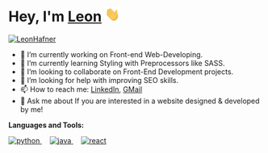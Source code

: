 <h1>Hey, I'm <a href="https://leonhafner.com/" rel="nofollow">Leon</a>
  <animated-image data-catalyst style="width: 30px;">
    <a target="_blank" rel="noopener noreferrer nofollow" href="https://raw.githubusercontent.com/ABSphreak/ABSphreak/master/gifs/Hi.gif" data-target="animated-    image.originalLink">
      <img src="https://raw.githubusercontent.com/ABSphreak/ABSphreak/master/gifs/Hi.gif" style="max-width: 100%; height: 29px; display: inline-block;" data-target="animated-image.originalImage">
      </img>
    </a>
  </animated-image>
</h1>

<a target="_blank" rel="noopener noreferrer nofollow"  href="https://camo.githubusercontent.com/a5ef27d31fcac394d0eb19816078f3d6070088fe789d861d18f9bfe4b9c3233e/68747470733a2f2f6b6f6d617265762e636f6d2f67687076632f3f757365726e616d653d4268617261744b616d6d616b61746c61266c6162656c3d566965777326636f6c6f723d626c7565267374796c653d666f722d7468652d6261646765">
<img src="https://camo.githubusercontent.com/a5ef27d31fcac394d0eb19816078f3d6070088fe789d861d18f9bfe4b9c3233e/68747470733a2f2f6b6f6d617265762e636f6d2f67687076632f3f757365726e616d653d4268617261744b616d6d616b61746c61266c6162656c3d566965777326636f6c6f723d626c7565267374796c653d666f722d7468652d6261646765" alt="LeonHafner" data-canonical-src="https://komarev.com/ghpvc/?username=Leon-H-DG&label=Views&color=blue&style=for-the-badge" style="max-width: 100%;"></img>
</a>

- 🔭 I’m currently working on Front-end Web-Developing.
- 🌱 I’m currently learning Styling with Preprocessors like SASS.
- 👯 I’m looking to collaborate on Front-End Development projects.
- 🤔 I’m looking for help with improving SEO skills.
- 📫 How to reach me: <a href="https://www.linkedin.com/in/leonhafner" rel="noFollow">LinkedIn</a>, <a href="mailto:leon.dalgrande.hafner@gmail.de">GMail</a>
- 💬 Ask me about If you are interested in a website designed & developed by me!

<p><strong>Languages and Tools:</strong></p>


<a target="_blank" rel="noopener noreferrer nofollow" href="https://user-images.githubusercontent.com/28840761/89373851-5696c900-d71c-11ea-9fad-09e52584c77b.png">
<img height="30" width="30" alt="python" src="https://user-images.githubusercontent.com/28840761/89373851-5696c900-d71c-11ea-9fad-09e52584c77b.png" style="max-width: 100%;"></img>
</a>
&nbsp;&nbsp;&nbsp;
<a target="_blank" rel="noopener noreferrer nofollow" href="https://user-images.githubusercontent.com/28840761/89373844-54cd0580-d71c-11ea-8525-e618ed8e029d.png">
<img height="30" width="30" alt="java" src="https://user-images.githubusercontent.com/28840761/89373844-54cd0580-d71c-11ea-8525-e618ed8e029d.png" style="max-width: 100%;"></img>
</a>
&nbsp;&nbsp;&nbsp;
<a target="_blank" rel="noopener noreferrer nofollow" href="https://user-images.githubusercontent.com/28840761/89373852-5696c900-d71c-11ea-8d90-b469310bd189.png">
<img height="30" width="30" alt="react" src="https://user-images.githubusercontent.com/28840761/89373852-5696c900-d71c-11ea-8d90-b469310bd189.png"" style="max-width: 100%;"></img>
</a>
